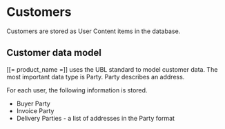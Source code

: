 # Customers

Customers are stored as User Content items in the database.

## Customer data model

[[= product_name =]] uses the UBL standard to model customer data. 
The most important data type is Party.
Party describes an address. 

For each user, the following information is stored.

- Buyer Party
- Invoice Party
- Delivery Parties - a list of addresses in the Party format 
